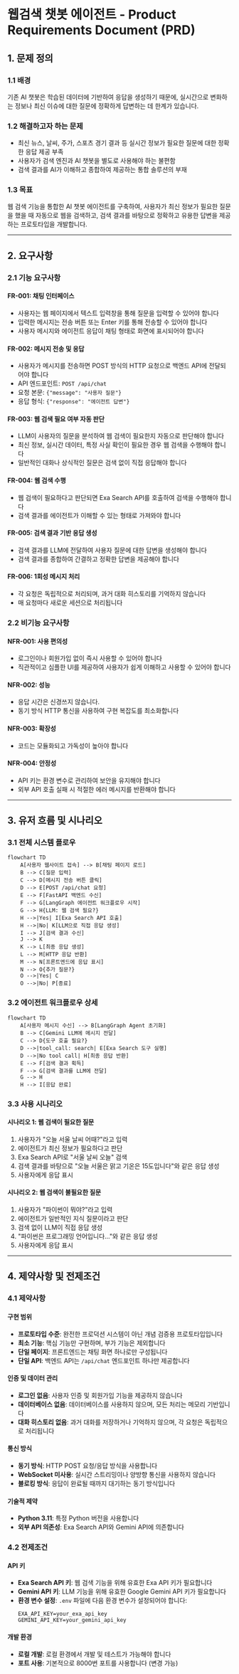 # 웹검색 챗봇 에이전트 - Product Requirements Document (PRD)

## 1. 문제 정의

### 1.1 배경
기존 AI 챗봇은 학습된 데이터에 기반하여 응답을 생성하기 때문에, 실시간으로 변화하는 정보나 최신 이슈에 대한 질문에 정확하게 답변하는 데 한계가 있습니다.

### 1.2 해결하고자 하는 문제
- 최신 뉴스, 날씨, 주가, 스포츠 경기 결과 등 실시간 정보가 필요한 질문에 대한 정확한 응답 제공 부족
- 사용자가 검색 엔진과 AI 챗봇을 별도로 사용해야 하는 불편함
- 검색 결과를 AI가 이해하고 종합하여 제공하는 통합 솔루션의 부재

### 1.3 목표
웹 검색 기능을 통합한 AI 챗봇 에이전트를 구축하여, 사용자가 최신 정보가 필요한 질문을 했을 때 자동으로 웹을 검색하고, 검색 결과를 바탕으로 정확하고 유용한 답변을 제공하는 프로토타입을 개발합니다.

---

## 2. 요구사항

### 2.1 기능 요구사항

#### FR-001: 채팅 인터페이스
- 사용자는 웹 페이지에서 텍스트 입력창을 통해 질문을 입력할 수 있어야 합니다
- 입력한 메시지는 전송 버튼 또는 Enter 키를 통해 전송할 수 있어야 합니다
- 사용자 메시지와 에이전트 응답이 채팅 형태로 화면에 표시되어야 합니다

#### FR-002: 메시지 전송 및 응답
- 사용자가 메시지를 전송하면 POST 방식의 HTTP 요청으로 백엔드 API에 전달되어야 합니다
- API 엔드포인트: `POST /api/chat`
- 요청 본문: `{"message": "사용자 질문"}`
- 응답 형식: `{"response": "에이전트 답변"}`

#### FR-003: 웹 검색 필요 여부 자동 판단
- LLM이 사용자의 질문을 분석하여 웹 검색이 필요한지 자동으로 판단해야 합니다
- 최신 정보, 실시간 데이터, 특정 사실 확인이 필요한 경우 웹 검색을 수행해야 합니다
- 일반적인 대화나 상식적인 질문은 검색 없이 직접 응답해야 합니다

#### FR-004: 웹 검색 수행
- 웹 검색이 필요하다고 판단되면 Exa Search API를 호출하여 검색을 수행해야 합니다
- 검색 결과를 에이전트가 이해할 수 있는 형태로 가져와야 합니다

#### FR-005: 검색 결과 기반 응답 생성
- 검색 결과를 LLM에 전달하여 사용자 질문에 대한 답변을 생성해야 합니다
- 검색 결과를 종합하여 간결하고 정확한 답변을 제공해야 합니다

#### FR-006: 1회성 메시지 처리
- 각 요청은 독립적으로 처리되며, 과거 대화 히스토리를 기억하지 않습니다
- 매 요청마다 새로운 세션으로 처리됩니다

### 2.2 비기능 요구사항

#### NFR-001: 사용 편의성
- 로그인이나 회원가입 없이 즉시 사용할 수 있어야 합니다
- 직관적이고 심플한 UI를 제공하여 사용자가 쉽게 이해하고 사용할 수 있어야 합니다

#### NFR-002: 성능
- 응답 시간은 신경쓰지 않습니다.
- 동기 방식 HTTP 통신을 사용하여 구현 복잡도를 최소화합니다

#### NFR-003: 확장성
- 코드는 모듈화되고 가독성이 높아야 합니다

#### NFR-004: 안정성
- API 키는 환경 변수로 관리하여 보안을 유지해야 합니다
- 외부 API 호출 실패 시 적절한 에러 메시지를 반환해야 합니다

---

## 3. 유저 흐름 및 시나리오

### 3.1 전체 시스템 플로우

```mermaid
flowchart TD
    A[사용자 웹사이트 접속] --> B[채팅 페이지 로드]
    B --> C[질문 입력]
    C --> D[메시지 전송 버튼 클릭]
    D --> E[POST /api/chat 요청]
    E --> F[FastAPI 백엔드 수신]
    F --> G[LangGraph 에이전트 워크플로우 시작]
    G --> H{LLM: 웹 검색 필요?}
    H -->|Yes| I[Exa Search API 호출]
    H -->|No| K[LLM으로 직접 응답 생성]
    I --> J[검색 결과 수신]
    J --> K
    K --> L[최종 응답 생성]
    L --> M[HTTP 응답 반환]
    M --> N[프론트엔드에 응답 표시]
    N --> O{추가 질문?}
    O -->|Yes| C
    O -->|No| P[종료]
```

### 3.2 에이전트 워크플로우 상세

```mermaid
flowchart TD
    A[사용자 메시지 수신] --> B[LangGraph Agent 초기화]
    B --> C[Gemini LLM에 메시지 전달]
    C --> D{도구 호출 필요?}
    D -->|tool_call: search| E[Exa Search 도구 실행]
    D -->|No tool call| H[최종 응답 반환]
    E --> F[검색 결과 획득]
    F --> G[검색 결과를 LLM에 전달]
    G --> H
    H --> I[응답 완료]
```

### 3.3 사용 시나리오

#### 시나리오 1: 웹 검색이 필요한 질문
1. 사용자가 "오늘 서울 날씨 어때?"라고 입력
2. 에이전트가 최신 정보가 필요하다고 판단
3. Exa Search API로 "서울 날씨 오늘" 검색
4. 검색 결과를 바탕으로 "오늘 서울은 맑고 기온은 15도입니다"와 같은 응답 생성
5. 사용자에게 응답 표시

#### 시나리오 2: 웹 검색이 불필요한 질문
1. 사용자가 "파이썬이 뭐야?"라고 입력
2. 에이전트가 일반적인 지식 질문이라고 판단
3. 검색 없이 LLM이 직접 응답 생성
4. "파이썬은 프로그래밍 언어입니다..."와 같은 응답 생성
5. 사용자에게 응답 표시

---

## 4. 제약사항 및 전제조건

### 4.1 제약사항

#### 구현 범위
- **프로토타입 수준**: 완전한 프로덕션 시스템이 아닌 개념 검증용 프로토타입입니다
- **최소 기능**: 핵심 기능만 구현하며, 부가 기능은 제외합니다
- **단일 페이지**: 프론트엔드는 채팅 화면 하나로만 구성됩니다
- **단일 API**: 백엔드 API는 `/api/chat` 엔드포인트 하나만 제공합니다

#### 인증 및 데이터 관리
- **로그인 없음**: 사용자 인증 및 회원가입 기능을 제공하지 않습니다
- **데이터베이스 없음**: 데이터베이스를 사용하지 않으며, 모든 처리는 메모리 기반입니다
- **대화 히스토리 없음**: 과거 대화를 저장하거나 기억하지 않으며, 각 요청은 독립적으로 처리됩니다

#### 통신 방식
- **동기 방식**: HTTP POST 요청/응답 방식을 사용합니다
- **WebSocket 미사용**: 실시간 스트리밍이나 양방향 통신을 사용하지 않습니다
- **블로킹 방식**: 응답이 완료될 때까지 대기하는 동기 방식입니다

#### 기술적 제약
- **Python 3.11**: 특정 Python 버전을 사용합니다
- **외부 API 의존성**: Exa Search API와 Gemini API에 의존합니다

### 4.2 전제조건

#### API 키
- **Exa Search API 키**: 웹 검색 기능을 위해 유효한 Exa API 키가 필요합니다
- **Gemini API 키**: LLM 기능을 위해 유효한 Google Gemini API 키가 필요합니다
- **환경 변수 설정**: `.env` 파일에 다음 환경 변수가 설정되어야 합니다:
  ```
  EXA_API_KEY=your_exa_api_key
  GEMINI_API_KEY=your_gemini_api_key
  ```

#### 개발 환경
- **로컬 개발**: 로컬 환경에서 개발 및 테스트가 가능해야 합니다
- **포트 사용**: 기본적으로 8000번 포트를 사용합니다 (변경 가능)